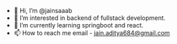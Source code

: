 - 👋 Hi, I’m @jainsaaab
- 👀 I’m interested in backend of fullstack development.
- 🌱 I’m currently learning springboot and react.
- 📫 How to reach me email - jain.aditya684@gmail.com

<!---
jainsaaab/jainsaaab is a ✨ special ✨ repository because its `README.md` (this file) appears on your GitHub profile.
You can click the Preview link to take a look at your changes.
--->
